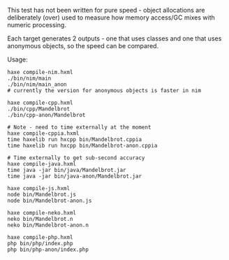 This test has not been written for pure speed - object allocations are deliberately (over) used to measure how memory access/GC mixes with numeric processing.

Each target generates 2 outputs - one that uses classes and one that uses anonymous objects, so the speed can be compared.

Usage:
```
haxe compile-nim.hxml
./bin/nim/main
./bin/nim/main_anon
# currently the version for anonymous objects is faster in nim

haxe compile-cpp.hxml
./bin/cpp/Mandelbrot
./bin/cpp-anon/Mandelbrot

# Note - need to time externally at the moment
haxe compile-cppia.hxml
time haxelib run hxcpp bin/Mandelbrot.cppia
time haxelib run hxcpp bin/Mandelbrot-anon.cppia

# Time externally to get sub-second accuracy
haxe compile-java.hxml
time java -jar bin/java/Mandelbrot.jar
time java -jar bin/java-anon/Mandelbrot.jar

haxe compile-js.hxml
node bin/Mandelbrot.js
node bin/Mandelbrot-anon.js

haxe compile-neko.hxml
neko bin/Mandelbrot.n
neko bin/Mandelbrot-anon.n

haxe compile-php.hxml
php bin/php/index.php
php bin/php-anon/index.php
```
